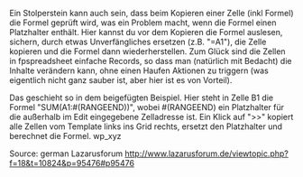 Ein Stolperstein kann auch sein, dass beim Kopieren einer Zelle (inkl Formel) die Formel geprüft wird, was ein Problem macht, wenn die Formel einen Platzhalter enthält. Hier kannst du vor dem Kopieren die Formel auslesen, sichern, durch etwas Unverfängliches ersetzen (z.B. "=A1"), die Zelle kopieren und die Formel dann wiederherstellen. Zum Glück sind die Zellen in fpspreadsheet einfache Records, so dass man (natürlich mit Bedacht) die Inhalte verändern kann, ohne einen Haufen Aktionen zu triggern (was eigentlich nicht ganz sauber ist, aber hier ist es von Vorteil).

Das geschieht so in dem beigefügten Beispiel. Hier steht in Zelle B1 die Formel "SUM(A1:#(RANGEEND))", wobei #(RANGEEND) ein Platzhalter für die außerhalb im Edit eingegebene Zelladresse ist. Ein Klick auf ">>" kopiert alle Zellen vom Template links ins Grid rechts, ersetzt den Platzhalter und berechnet die Formel.
wp_xyz
 
Source: german Lazarusforum http://www.lazarusforum.de/viewtopic.php?f=18&t=10824&p=95476#p95476